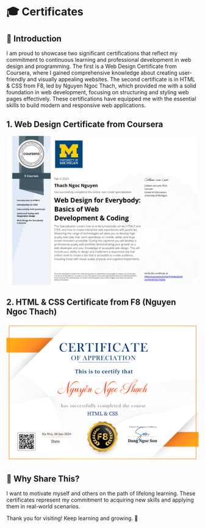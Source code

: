 # 🎓 Certificates

## 🌟 Introduction

I am proud to showcase two significant certifications that reflect my commitment to continuous learning and professional development in web design and programming. The first is a Web Design Certificate from Coursera, where I gained comprehensive knowledge about creating user-friendly and visually appealing websites. The second certificate is in HTML & CSS from F8, led by Nguyen Ngoc Thach, which provided me with a solid foundation in web development, focusing on structuring and styling web pages effectively. These certifications have equipped me with the essential skills to build modern and responsive web applications.

## 1. Web Design Certificate from Coursera
![alt text](Coursera_WebDesign.jpg)
## 2. HTML & CSS Certificate from F8 (Nguyen Ngoc Thach)
![alt text](F8_NguyenNgocThach_HTML_CSS_Certificate.png)

## 📂 Why Share This?

I want to motivate myself and others on the path of lifelong learning. These certificates represent my commitment to acquiring new skills and applying them in real-world scenarios.
 


Thank you for visiting! Keep learning and growing. 💪